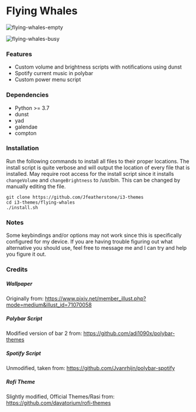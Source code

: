# Flying Whales

![flying-whales-empty](https://raw.githubusercontent.com/Jfeatherstone/i3-themes/master/flying-whales/flying-whales_empty.png)

![flying-whales-busy](https://raw.githubusercontent.com/Jfeatherstone/i3-themes/master/flying-whales/flying-whales_busy.png)


### Features
- Custom volume and brightness scripts with notifications using dunst
- Spotify current music in polybar
- Custom power menu script 


### Dependencies
- Python >= 3.7
- dunst
- yad
- galendae
- compton

### Installation

Run the following commands to install all files to their proper locations. The install script is quite verbose and will output the location of every file that is installed. May require root access for the install script since it installs `changeVolume` and `changeBrightness` to /usr/bin. This can be changed by manually editing the file.

```
git clone https://github.com/Jfeatherstone/i3-themes
cd i3-themes/flying-whales
./install.sh
```


### Notes

Some keybindings and/or options may not work since this is specifically configured for my device. If you are having trouble figuring out what alternative you should use, feel free to message me and I can try and help you figure it out.


### Credits

##### Wallpaper
Originally from: https://www.pixiv.net/member_illust.php?mode=medium&illust_id=71070058


##### Polybar Script
Modified version of bar 2 from: https://github.com/adi1090x/polybar-themes


##### Spotify Script
Unmodified, taken from: https://github.com/Jvanrhijn/polybar-spotify


##### Rofi Theme
Slightly modified, Official Themes/Rasi from: https://github.com/davatorium/rofi-themes
